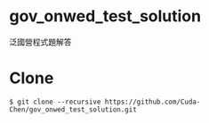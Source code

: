 # gov_onwed_test_solution
泛國營程式題解答

# Clone
```
$ git clone --recursive https://github.com/Cuda-Chen/gov_onwed_test_solution.git
```
